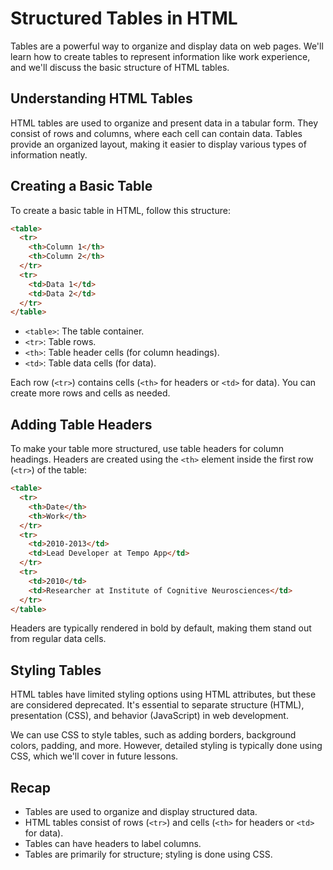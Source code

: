 # Structured Tables in HTML

Tables are a powerful way to organize and display data on web pages. We'll learn how to create tables to represent information like work experience, and we'll discuss the basic structure of HTML tables.

## Understanding HTML Tables

HTML tables are used to organize and present data in a tabular form. They consist of rows and columns, where each cell can contain data. Tables provide an organized layout, making it easier to display various types of information neatly.

## Creating a Basic Table

To create a basic table in HTML, follow this structure:

```html
<table>
  <tr>
    <th>Column 1</th>
    <th>Column 2</th>
  </tr>
  <tr>
    <td>Data 1</td>
    <td>Data 2</td>
  </tr>
</table>
```

- `<table>`: The table container.
- `<tr>`: Table rows.
- `<th>`: Table header cells (for column headings).
- `<td>`: Table data cells (for data).

Each row (`<tr>`) contains cells (`<th>` for headers or `<td>` for data). You can create more rows and cells as needed.

## Adding Table Headers

To make your table more structured, use table headers for column headings. Headers are created using the `<th>` element inside the first row (`<tr>`) of the table:

```html
<table>
  <tr>
    <th>Date</th>
    <th>Work</th>
  </tr>
  <tr>
    <td>2010-2013</td>
    <td>Lead Developer at Tempo App</td>
  </tr>
  <tr>
    <td>2010</td>
    <td>Researcher at Institute of Cognitive Neurosciences</td>
  </tr>
</table>
```

Headers are typically rendered in bold by default, making them stand out from regular data cells.

## Styling Tables

HTML tables have limited styling options using HTML attributes, but these are considered deprecated. It's essential to separate structure (HTML), presentation (CSS), and behavior (JavaScript) in web development.

We can use CSS to style tables, such as adding borders, background colors, padding, and more. However, detailed styling is typically done using CSS, which we'll cover in future lessons.

## Recap

- Tables are used to organize and display structured data.
- HTML tables consist of rows (`<tr>`) and cells (`<th>` for headers or `<td>` for data).
- Tables can have headers to label columns.
- Tables are primarily for structure; styling is done using CSS.